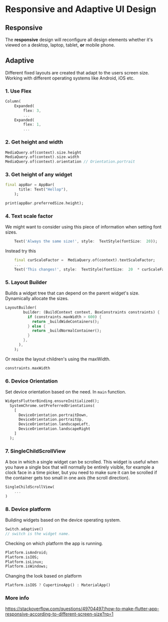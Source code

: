 # Responsive and Adaptive UI Design

## Responsive
The **responsive** design will reconfigure all design elements whether it's viewed on a desktop, laptop, tablet, **or** mobile phone.

## Adaptive
Different fixed layouts are created that adapt to the users screen size.
Working with different operating systems like Android, iOS etc.

### 1. Use Flex
```dart
Column(
	Expanded(
		flex: 3,
		...
	Expanded(
		flex: 1,
        ...
```
### 2. Get height and width
```dart
MediaQuery.of(context).size.height
MediaQuery.of(context).size.width
MediaQuery.of(context).orientation // Orientation.portrait
```
### 3. Get height of any widget
```dart
final appBar = AppBar(
      title: Text("Hellop"),
    );

print(appBar.preferredSize.height);
```
### 4. Text scale factor
We might want to consider using this piece of information when setting font sizes.
```dart
	Text('Always the same size!', style:  TextStyle(fontSize:  20));
```
Instead try this
```dart 
	final curScaleFactor =  MediaQuery.of(context).textScaleFactor;
	...
	Text('This changes!', style:  TextStyle(fontSize:  20  * curScaleFactor));
```
### 5. Layout Builder
Builds a widget tree that can depend on the parent widget's size. Dynamically allocate the sizes.
```dart
LayoutBuilder(
        builder: (BuildContext context, BoxConstraints constraints) {
          if (constraints.maxWidth > 600) {
            return _buildWideContainers();
          } else {
            return _buildNormalContainer();
          }
        },
      ),
    );
```
Or resize the layout children's using the maxWidth.
```dart
constraints.maxWidth
```

### 6. Device Orientation
Set device orientation based on the need. 
In `main` function.
```dart
WidgetsFlutterBinding.ensureInitialized();
  SystemChrome.setPreferredOrientations(
    [
      DeviceOrientation.portraitDown,
      DeviceOrientation.portraitUp,
      DeviceOrientation.landscapeLeft,
      DeviceOrientation.landscapeRight
    ]
  );
```

### 7. SingleChildScrollView
A box in which a single widget can be scrolled.
This widget is useful when you have a single box that will normally be entirely visible, for example a clock face in a time picker, but you need to make sure it can be scrolled if the container gets too small in one axis (the scroll direction).

```dart
SingleChildScrollView(
	...
)
```
### 8. Device platform
Building widgets based on the device operating system.
```dart
Switch.adaptive()
// switch is the widget name.
```
Checking on which platform the app is running.
```dart
Platform.isAndroid;
Platform.isIOS;
Platform.isLinux;
Platform.isWindows;
```
Changing the look based on platform
```dart
Platform.isIOS ? CupertinoApp() : MaterialApp()
```

### More info
https://stackoverflow.com/questions/49704497/how-to-make-flutter-app-responsive-according-to-different-screen-size?rq=1
